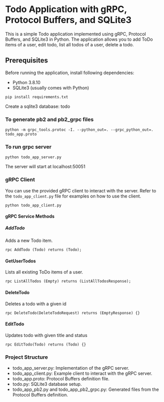 # Todo Application with gRPC, Protocol Buffers, and SQLite3

This is a simple Todo application implemented using gRPC, Protocol Buffers, and SQLite3 in Python. The application allows you to add ToDo items of a user, edit todo, list all todos of a user, delete a todo.

## Prerequisites

Before running the application, install following dependencies:

- Python 3.8.10
- SQLite3 (usually comes with Python)

`pip install requirements.txt`

Create a sqlite3 database: todo

### To generate pb2 and pb2_grpc files

`python -m grpc_tools.protoc -I. --python_out=. --grpc_python_out=. todo_app.proto`

### To run grpc server

`python todo_app_server.py`

The server will start at localhost:50051

### gRPC Client

You can use the provided gRPC client to interact with the server. Refer to the `todo_app_client.py` file for examples on how to use the client.

`python todo_app_client.py`

#### gRPC Service Methods

##### AddTodo

Adds a new Todo item.

`rpc AddTodo (Todo) returns (Todo);`

#### GetUserTodos

Lists all existing ToDo items of a user.

`rpc ListAllTodos (Empty) returns (ListAllTodosResponse);`

#### DeleteTodo

Deletes a todo with a given id

`rpc DeleteTodo(DeleteTodoRequest) returns (EmptyResponse) {}`

#### EditTodo

Updates todo with given title and status

`rpc EditTodo(Todo) returns (Todo) {}`

### Project Structure

- todo_app_server.py: Implementation of the gRPC server.
- todo_app_client.py: Example client to interact with the gRPC server.
- todo_app.proto: Protocol Buffers definition file.
- todo.py: SQLite3 database setup.
- todo_app_pb2.py and todo_app_pb2_grpc.py: Generated files from the Protocol Buffers definition.
